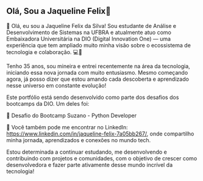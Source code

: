 ## Olá, Sou a Jaqueline Felix👋


👋 Olá, eu sou a Jaqueline Felix da Silva!
Sou estudante de Análise e Desenvolvimento de Sistemas na UFBRA e atualmente atuo como Embaixadora Universitária na DIO (Digital Innovation One) — uma experiência que tem ampliado muito minha visão sobre o ecossistema de tecnologia e colaboração. 💻🚀

Tenho 35 anos, sou mineira e entrei recentemente na área da tecnologia, iniciando essa nova jornada com muito entusiasmo. Mesmo começando agora, já posso dizer que estou amando cada descoberta e aprendizado nesse universo em constante evolução!

Este portfólio está sendo desenvolvido como parte dos desafios dos bootcamps da DIO. Um deles foi:

🔗 Desafio do Bootcamp Suzano - Python Developer

📌 Você também pode me encontrar no LinkedIn: https://www.linkedin.com/in/jaqueline-felix-7a05bb267/, onde compartilho minha jornada, aprendizados e conexões no mundo tech.

Estou determinada a continuar estudando, me desenvolvendo e contribuindo com projetos e comunidades, com o objetivo de crescer como desenvolvedora e fazer parte ativamente desse mundo incrível da tecnologia!
